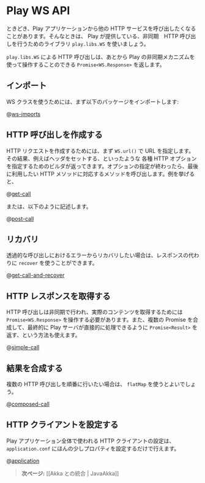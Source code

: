 <!-- translated -->
<!--
# The Play WS API
-->
# Play WS API

<!--
Sometimes you want to call other HTTP services from within a Play application. Play supports this via its `play.libs.WS` library, which provides a way to make asynchronous HTTP calls.
-->
ときどき、Play アプリケーションから他の HTTP サービスを呼び出したくなることがあります。そんなときは、 Play が提供している、非同期　HTTP 呼び出しを行うためのライブラリ `play.libs.WS` を使いましょう。

<!--
A call made by `play.libs.WS` should return a `Promise<WS.Response>`, which you can handle later with Play’s asynchronous mechanisms.
-->
`play.libs.WS` による HTTP 呼び出しは、あとから Play の非同期メカニズムを使って操作することのできる `Promise<WS.Response>` を返します。

<!--
## Imports
-->
## インポート

<!--
To use WS, first import the following packages:
-->
WS クラスを使うためには、まず以下のパッケージをインポートします:

@[ws-imports](code/javaguide/ws/JavaWS.java)

<!--
## Making HTTP calls
-->
## HTTP 呼び出しを作成する

<!--
To make an HTTP request, you start with `WS.url()` to specify the URL. Then you get a builder that you can use to specify HTTP options, such as setting headers. You end by calling a method corresponding to the HTTP method you want to use:
-->
HTTP リクエストを作成するためには、まず `WS.url()` で URL を指定します。その結果、例えばヘッダをセットする、といったような 各種 HTTP オプションを指定するためのビルダが返ってきます。オプションの指定が終わったら、最後に利用したい HTTP メソッドに対応するメソッドを呼び出します。例を挙げると、

@[get-call](code/javaguide/ws/JavaWS.java)

<!--
Alternatively:
-->
または、以下のように記述します。

@[post-call](code/javaguide/ws/JavaWS.java)

<!--
## Recovery
-->
## リカバリ

<!--
If you want to recover from an error in the call transparently, you can use `recover` to substitute a response:
-->
透過的な呼び出しにおけるエラーからリカバリしたい場合は、レスポンスの代わりに `recover` を使うことができます。

@[get-call-and-recover](code/javaguide/ws/JavaWS.java)

<!--
## Retrieving the HTTP response result
-->
## HTTP レスポンスを取得する

<!--
The call is made asynchronously and you need to manipulate it as a `Promise<WS.Response>` to get the actual content. You can compose several promises and end up with a `Promise<Result>` that can be handled directly by the Play server:
-->
HTTP 呼び出しは非同期で行われ、実際のコンテンツを取得するためには `Promise<WS.Response>` を操作する必要があります。また、複数の Promise を合成して、最終的に Play サーバが直接的に処理できるように `Promise<Result>` を返す、という方法も使えます。

@[simple-call](code/javaguide/ws/JavaWS.java)


<!--
## Composing results
-->
## 結果を合成する

<!--
If you want to make multiple calls in sequence, this can be achieved using `flatMap`:
-->
複数の HTTP 呼び出しを順番に行いたい場合は、 `flatMap` を使うとよいでしょう。

@[composed-call](code/javaguide/ws/JavaWS.java)

<!--
## Configuring the HTTP client
-->
## HTTP クライアントを設定する

<!--
The HTTP client can be configured globally in `application.conf` via a few properties:
-->
Play アプリケーション全体で使われる HTTP クライアントの設定は、 `application.conf` にほんの少しプロパティを設定するだけで行えます。

@[application](code/javaguide/ws/application.conf)

<!--
> **Next:** [[Integrating with Akka | JavaAkka]]
-->
> **次ページ:** [[Akka との統合 | JavaAkka]]
